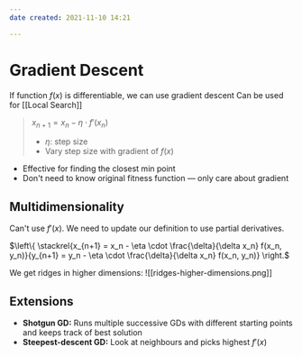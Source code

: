 ```yaml
---
date created: 2021-11-10 14:21

---
```


# Gradient Descent

If function $f(x)$ is differentiable, we can use gradient descent
Can be used for [[Local Search]]

> $x_{n+1} = x_n - \eta \cdot f'(x_n)$
>
> - $\eta:$ step size
> - Vary step size with gradient of $f(x)$

- Effective for finding the closest min point
- Don't need to know original fitness function — only care about gradient

## Multidimensionality

Can't use $f'(x)$. We need to update our definition to use partial derivatives.

$\left\{ \stackrel{x_{n+1} = x_n - \eta \cdot \frac{\delta}{\delta x_n} f(x_n, y_n)}{y_{n+1} = y_n - \eta \cdot \frac{\delta}{\delta x_n} f(x_n, y_n)} \right.$


We get ridges in higher dimensions:
![[ridges-higher-dimensions.png]]

## Extensions

- **Shotgun GD:** Runs multiple successive GDs with different starting points and keeps track of best solution
- **Steepest-descent GD:** Look at neighbours and picks highest $f'(x)$